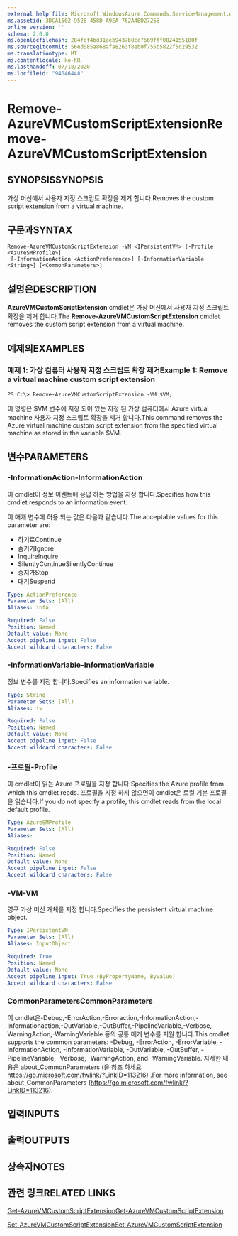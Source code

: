 ```yaml
---
external help file: Microsoft.WindowsAzure.Commands.ServiceManagement.dll-Help.xml
ms.assetid: 3DCA1502-9528-458D-A9EA-762A4BD2726B
online version: ''
schema: 2.0.0
ms.openlocfilehash: 284fcf4bd31eeb9437b8cc7669fff0824155180f
ms.sourcegitcommit: 56ed085a868afa8263f8eb0f755b5822f5c29532
ms.translationtype: MT
ms.contentlocale: ko-KR
ms.lasthandoff: 07/18/2020
ms.locfileid: "94046448"
---
```

# <span data-ttu-id="84ffe-101">Remove-AzureVMCustomScriptExtension</span><span class="sxs-lookup"><span data-stu-id="84ffe-101">Remove-AzureVMCustomScriptExtension</span></span>

## <span data-ttu-id="84ffe-102">SYNOPSIS</span><span class="sxs-lookup"><span data-stu-id="84ffe-102">SYNOPSIS</span></span>
<span data-ttu-id="84ffe-103">가상 머신에서 사용자 지정 스크립트 확장을 제거 합니다.</span><span class="sxs-lookup"><span data-stu-id="84ffe-103">Removes the custom script extension from a virtual machine.</span></span>

## <span data-ttu-id="84ffe-104">구문과</span><span class="sxs-lookup"><span data-stu-id="84ffe-104">SYNTAX</span></span>

```
Remove-AzureVMCustomScriptExtension -VM <IPersistentVM> [-Profile <AzureSMProfile>]
 [-InformationAction <ActionPreference>] [-InformationVariable <String>] [<CommonParameters>]
```

## <span data-ttu-id="84ffe-105">설명은</span><span class="sxs-lookup"><span data-stu-id="84ffe-105">DESCRIPTION</span></span>
<span data-ttu-id="84ffe-106">**AzureVMCustomScriptExtension** cmdlet은 가상 머신에서 사용자 지정 스크립트 확장을 제거 합니다.</span><span class="sxs-lookup"><span data-stu-id="84ffe-106">The **Remove-AzureVMCustomScriptExtension** cmdlet removes the custom script extension from a virtual machine.</span></span>

## <span data-ttu-id="84ffe-107">예제의</span><span class="sxs-lookup"><span data-stu-id="84ffe-107">EXAMPLES</span></span>

### <span data-ttu-id="84ffe-108">예제 1: 가상 컴퓨터 사용자 지정 스크립트 확장 제거</span><span class="sxs-lookup"><span data-stu-id="84ffe-108">Example 1: Remove a virtual machine custom script extension</span></span>
```
PS C:\> Remove-AzureVMCustomScriptExtension -VM $VM;
```

<span data-ttu-id="84ffe-109">이 명령은 $VM 변수에 저장 되어 있는 지정 된 가상 컴퓨터에서 Azure virtual machine 사용자 지정 스크립트 확장을 제거 합니다.</span><span class="sxs-lookup"><span data-stu-id="84ffe-109">This command removes the Azure virtual machine custom script extension from the specified virtual machine as stored in the variable $VM.</span></span>

## <span data-ttu-id="84ffe-110">변수</span><span class="sxs-lookup"><span data-stu-id="84ffe-110">PARAMETERS</span></span>

### <span data-ttu-id="84ffe-111">-InformationAction</span><span class="sxs-lookup"><span data-stu-id="84ffe-111">-InformationAction</span></span>
<span data-ttu-id="84ffe-112">이 cmdlet이 정보 이벤트에 응답 하는 방법을 지정 합니다.</span><span class="sxs-lookup"><span data-stu-id="84ffe-112">Specifies how this cmdlet responds to an information event.</span></span>

<span data-ttu-id="84ffe-113">이 매개 변수에 허용 되는 값은 다음과 같습니다.</span><span class="sxs-lookup"><span data-stu-id="84ffe-113">The acceptable values for this parameter are:</span></span>

- <span data-ttu-id="84ffe-114">하기로</span><span class="sxs-lookup"><span data-stu-id="84ffe-114">Continue</span></span>
- <span data-ttu-id="84ffe-115">숨기기</span><span class="sxs-lookup"><span data-stu-id="84ffe-115">Ignore</span></span>
- <span data-ttu-id="84ffe-116">Inquire</span><span class="sxs-lookup"><span data-stu-id="84ffe-116">Inquire</span></span>
- <span data-ttu-id="84ffe-117">SilentlyContinue</span><span class="sxs-lookup"><span data-stu-id="84ffe-117">SilentlyContinue</span></span>
- <span data-ttu-id="84ffe-118">중지가</span><span class="sxs-lookup"><span data-stu-id="84ffe-118">Stop</span></span>
- <span data-ttu-id="84ffe-119">대기</span><span class="sxs-lookup"><span data-stu-id="84ffe-119">Suspend</span></span>

```yaml
Type: ActionPreference
Parameter Sets: (All)
Aliases: infa

Required: False
Position: Named
Default value: None
Accept pipeline input: False
Accept wildcard characters: False
```

### <span data-ttu-id="84ffe-120">-InformationVariable</span><span class="sxs-lookup"><span data-stu-id="84ffe-120">-InformationVariable</span></span>
<span data-ttu-id="84ffe-121">정보 변수를 지정 합니다.</span><span class="sxs-lookup"><span data-stu-id="84ffe-121">Specifies an information variable.</span></span>

```yaml
Type: String
Parameter Sets: (All)
Aliases: iv

Required: False
Position: Named
Default value: None
Accept pipeline input: False
Accept wildcard characters: False
```

### <span data-ttu-id="84ffe-122">-프로필</span><span class="sxs-lookup"><span data-stu-id="84ffe-122">-Profile</span></span>
<span data-ttu-id="84ffe-123">이 cmdlet이 읽는 Azure 프로필을 지정 합니다.</span><span class="sxs-lookup"><span data-stu-id="84ffe-123">Specifies the Azure profile from which this cmdlet reads.</span></span>
<span data-ttu-id="84ffe-124">프로필을 지정 하지 않으면이 cmdlet은 로컬 기본 프로필을 읽습니다.</span><span class="sxs-lookup"><span data-stu-id="84ffe-124">If you do not specify a profile, this cmdlet reads from the local default profile.</span></span>

```yaml
Type: AzureSMProfile
Parameter Sets: (All)
Aliases: 

Required: False
Position: Named
Default value: None
Accept pipeline input: False
Accept wildcard characters: False
```

### <span data-ttu-id="84ffe-125">-VM</span><span class="sxs-lookup"><span data-stu-id="84ffe-125">-VM</span></span>
<span data-ttu-id="84ffe-126">영구 가상 머신 개체를 지정 합니다.</span><span class="sxs-lookup"><span data-stu-id="84ffe-126">Specifies the persistent virtual machine object.</span></span>

```yaml
Type: IPersistentVM
Parameter Sets: (All)
Aliases: InputObject

Required: True
Position: Named
Default value: None
Accept pipeline input: True (ByPropertyName, ByValue)
Accept wildcard characters: False
```

### <span data-ttu-id="84ffe-127">CommonParameters</span><span class="sxs-lookup"><span data-stu-id="84ffe-127">CommonParameters</span></span>
<span data-ttu-id="84ffe-128">이 cmdlet은-Debug,-ErrorAction,-Erroraction,-InformationAction,-Informationaction,-OutVariable,-OutBuffer,-PipelineVariable,-Verbose,-WarningAction,-WarningVariable 등의 공통 매개 변수를 지원 합니다.</span><span class="sxs-lookup"><span data-stu-id="84ffe-128">This cmdlet supports the common parameters: -Debug, -ErrorAction, -ErrorVariable, -InformationAction, -InformationVariable, -OutVariable, -OutBuffer, -PipelineVariable, -Verbose, -WarningAction, and -WarningVariable.</span></span> <span data-ttu-id="84ffe-129">자세한 내용은 about_CommonParameters (을 참조 하세요 https://go.microsoft.com/fwlink/?LinkID=113216) .</span><span class="sxs-lookup"><span data-stu-id="84ffe-129">For more information, see about_CommonParameters (https://go.microsoft.com/fwlink/?LinkID=113216).</span></span>

## <span data-ttu-id="84ffe-130">입력</span><span class="sxs-lookup"><span data-stu-id="84ffe-130">INPUTS</span></span>

## <span data-ttu-id="84ffe-131">출력</span><span class="sxs-lookup"><span data-stu-id="84ffe-131">OUTPUTS</span></span>

## <span data-ttu-id="84ffe-132">상속자</span><span class="sxs-lookup"><span data-stu-id="84ffe-132">NOTES</span></span>

## <span data-ttu-id="84ffe-133">관련 링크</span><span class="sxs-lookup"><span data-stu-id="84ffe-133">RELATED LINKS</span></span>

[<span data-ttu-id="84ffe-134">Get-AzureVMCustomScriptExtension</span><span class="sxs-lookup"><span data-stu-id="84ffe-134">Get-AzureVMCustomScriptExtension</span></span>](./Get-AzureVMCustomScriptExtension.md)

[<span data-ttu-id="84ffe-135">Set-AzureVMCustomScriptExtension</span><span class="sxs-lookup"><span data-stu-id="84ffe-135">Set-AzureVMCustomScriptExtension</span></span>](./Set-AzureVMCustomScriptExtension.md)



